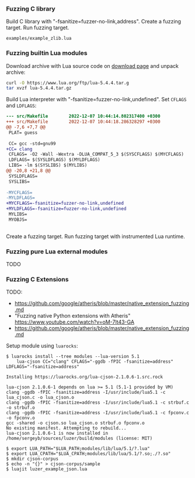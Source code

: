 ### Fuzzing C library

Build C library with "-fsanitize=fuzzer-no-link,address".
Create a fuzzing target.
Run fuzzing target.

`examples/example_zlib.lua`

### Fuzzing builtin Lua modules

Download archive with Lua source code on [download page](https://www.lua.org/download.html)
and unpack archive:

```sh
curl -O https://www.lua.org/ftp/lua-5.4.4.tar.g
tar xvzf lua-5.4.4.tar.gz
```

Build Lua interpreter with "-fsanitize=fuzzer-no-link,undefined".
Set `CFLAGS` and `LDFLAGS`:

```diff
--- src/Makefile        2022-12-07 10:44:14.802317400 +0300
+++ src/Makefile        2022-12-07 10:44:18.286328297 +0300
@@ -7,6 +7,7 @@
 PLAT= guess
 
 CC= gcc -std=gnu99
+CC= clang
 CFLAGS= -O2 -Wall -Wextra -DLUA_COMPAT_5_3 $(SYSCFLAGS) $(MYCFLAGS)
 LDFLAGS= $(SYSLDFLAGS) $(MYLDFLAGS)
 LIBS= -lm $(SYSLIBS) $(MYLIBS)
@@ -20,8 +21,8 @@
 SYSLDFLAGS=
 SYSLIBS=
 
-MYCFLAGS=
-MYLDFLAGS=
+MYCFLAGS=-fsanitize=fuzzer-no-link,undefined
+MYLDFLAGS=-fsanitize=fuzzer-no-link,undefined
 MYLIBS=
 MYOBJS=
 
```

Create a fuzzing target.
Run fuzzing target with instrumented Lua runtime.

### Fuzzing pure Lua external modules

TODO

### Fuzzing C Extensions

TODO:

- https://github.com/google/atheris/blob/master/native_extension_fuzzing.md
- "Fuzzing native Python extensions with Atheris" https://www.youtube.com/watch?v=oM-7lt43-GA
- https://github.com/google/atheris/blob/master/native_extension_fuzzing.md

Setup module using `luarocks`:

```
$ luarocks install --tree modules --lua-version 5.1
	lua-cjson CC="clang" CFLAGS="-ggdb -fPIC -fsanitize=address" LDFLAGS="-fsanitize=address"

Installing https://luarocks.org/lua-cjson-2.1.0.6-1.src.rock

lua-cjson 2.1.0.6-1 depends on lua >= 5.1 (5.1-1 provided by VM)
clang -ggdb -fPIC -fsanitize=address -I/usr/include/lua5.1 -c lua_cjson.c -o lua_cjson.o
clang -ggdb -fPIC -fsanitize=address -I/usr/include/lua5.1 -c strbuf.c -o strbuf.o
clang -ggdb -fPIC -fsanitize=address -I/usr/include/lua5.1 -c fpconv.c -o fpconv.o
gcc -shared -o cjson.so lua_cjson.o strbuf.o fpconv.o
No existing manifest. Attempting to rebuild...
lua-cjson 2.1.0.6-1 is now installed in /home/sergeyb/sources/luzer/build/modules (license: MIT)
```

```
$ export LUA_PATH="$LUA_PATH;modules/lib/lua/5.1/?.lua"
$ export LUA_CPATH="$LUA_CPATH;modules/lib/lua/5.1/?.so;./?.so"
$ mkdir cjson-corpus
$ echo -n "{}" > cjson-corpus/sample
$ luajit luzer_example_json.lua
```
